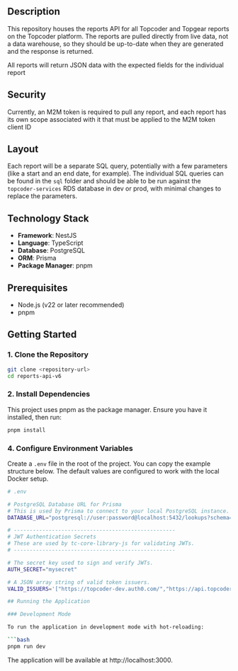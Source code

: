 ## Description

This repository houses the reports API for all Topcoder and Topgear reports on the Topcoder platform.  The reports are pulled directly from live data, not a data warehouse, so they should be up-to-date when they are generated and the response is returned.

All reports will return JSON data with the expected fields for the individual report

## Security

Currently, an M2M token is required to pull any report, and each report has its own scope associated with it that must be applied to the M2M token client ID

## Layout

Each report will be a separate SQL query, potentially with a few parameters (like a start and an end date, for example).  The individual SQL queries can be found in the `sql` folder and should be able to be run against the `topcoder-services` RDS database in dev or prod, with minimal changes to replace the parameters.

## Technology Stack

- **Framework**: NestJS
- **Language**: TypeScript
- **Database**: PostgreSQL
- **ORM**: Prisma
- **Package Manager**: pnpm

## Prerequisites

- Node.js (v22 or later recommended)
- pnpm

## Getting Started

### 1. Clone the Repository

```bash
git clone <repository-url>
cd reports-api-v6
```

### 2. Install Dependencies

This project uses pnpm as the package manager. Ensure you have it installed, then run:

```bash
pnpm install
```
### 4. Configure Environment Variables

Create a `.env` file in the root of the project. You can copy the example structure below. The default values are configured to work with the local Docker setup.

```bash
# .env

# PostgreSQL Database URL for Prisma
# This is used by Prisma to connect to your local PostgreSQL instance.
DATABASE_URL="postgresql://user:password@localhost:5432/lookups?schema=public"

# ---------------------------------------------------
# JWT Authentication Secrets
# These are used by tc-core-library-js for validating JWTs.
# ---------------------------------------------------

# The secret key used to sign and verify JWTs.
AUTH_SECRET="mysecret"

# A JSON array string of valid token issuers.
VALID_ISSUERS='["https://topcoder-dev.auth0.com/","https://api.topcoder.com"]'

## Running the Application

### Development Mode

To run the application in development mode with hot-reloading:

```bash
pnpm run dev
```

The application will be available at http://localhost:3000.